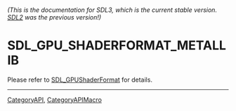 ###### (This is the documentation for SDL3, which is the current stable version. [SDL2](https://wiki.libsdl.org/SDL2/) was the previous version!)
# SDL_GPU_SHADERFORMAT_METALLIB

Please refer to [SDL_GPUShaderFormat](SDL_GPUShaderFormat) for details.

----
[CategoryAPI](CategoryAPI), [CategoryAPIMacro](CategoryAPIMacro)

